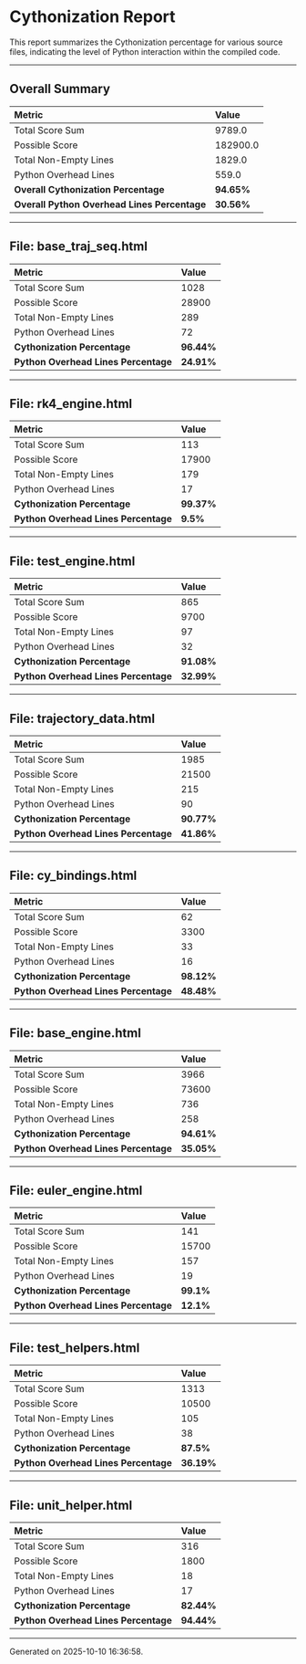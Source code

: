 # Cythonization Report

This report summarizes the Cythonization percentage for various source files, indicating the level of Python interaction within the compiled code.

---
## Overall Summary

| Metric                                 | Value       |
| :------------------------------------- | :---------- |
| Total Score Sum                        | 9789.0      |
| Possible Score                         | 182900.0      |
| Total Non-Empty Lines                  | 1829.0      |
| Python Overhead Lines                  | 559.0      |
| **Overall Cythonization Percentage** | **94.65%** |
| **Overall Python Overhead Lines Percentage** | **30.56%** |

---
## File: base_traj_seq.html

| Metric                         | Value       |
| :----------------------------- | :---------- |
| Total Score Sum                | 1028      |
| Possible Score                 | 28900      |
| Total Non-Empty Lines          | 289      |
| Python Overhead Lines          | 72      |
| **Cythonization Percentage** | **96.44%** |
| **Python Overhead Lines Percentage** | **24.91%** |

---
## File: rk4_engine.html

| Metric                         | Value       |
| :----------------------------- | :---------- |
| Total Score Sum                | 113      |
| Possible Score                 | 17900      |
| Total Non-Empty Lines          | 179      |
| Python Overhead Lines          | 17      |
| **Cythonization Percentage** | **99.37%** |
| **Python Overhead Lines Percentage** | **9.5%** |

---
## File: test_engine.html

| Metric                         | Value       |
| :----------------------------- | :---------- |
| Total Score Sum                | 865      |
| Possible Score                 | 9700      |
| Total Non-Empty Lines          | 97      |
| Python Overhead Lines          | 32      |
| **Cythonization Percentage** | **91.08%** |
| **Python Overhead Lines Percentage** | **32.99%** |

---
## File: trajectory_data.html

| Metric                         | Value       |
| :----------------------------- | :---------- |
| Total Score Sum                | 1985      |
| Possible Score                 | 21500      |
| Total Non-Empty Lines          | 215      |
| Python Overhead Lines          | 90      |
| **Cythonization Percentage** | **90.77%** |
| **Python Overhead Lines Percentage** | **41.86%** |

---
## File: cy_bindings.html

| Metric                         | Value       |
| :----------------------------- | :---------- |
| Total Score Sum                | 62      |
| Possible Score                 | 3300      |
| Total Non-Empty Lines          | 33      |
| Python Overhead Lines          | 16      |
| **Cythonization Percentage** | **98.12%** |
| **Python Overhead Lines Percentage** | **48.48%** |

---
## File: base_engine.html

| Metric                         | Value       |
| :----------------------------- | :---------- |
| Total Score Sum                | 3966      |
| Possible Score                 | 73600      |
| Total Non-Empty Lines          | 736      |
| Python Overhead Lines          | 258      |
| **Cythonization Percentage** | **94.61%** |
| **Python Overhead Lines Percentage** | **35.05%** |

---
## File: euler_engine.html

| Metric                         | Value       |
| :----------------------------- | :---------- |
| Total Score Sum                | 141      |
| Possible Score                 | 15700      |
| Total Non-Empty Lines          | 157      |
| Python Overhead Lines          | 19      |
| **Cythonization Percentage** | **99.1%** |
| **Python Overhead Lines Percentage** | **12.1%** |

---
## File: test_helpers.html

| Metric                         | Value       |
| :----------------------------- | :---------- |
| Total Score Sum                | 1313      |
| Possible Score                 | 10500      |
| Total Non-Empty Lines          | 105      |
| Python Overhead Lines          | 38      |
| **Cythonization Percentage** | **87.5%** |
| **Python Overhead Lines Percentage** | **36.19%** |

---
## File: unit_helper.html

| Metric                         | Value       |
| :----------------------------- | :---------- |
| Total Score Sum                | 316      |
| Possible Score                 | 1800      |
| Total Non-Empty Lines          | 18      |
| Python Overhead Lines          | 17      |
| **Cythonization Percentage** | **82.44%** |
| **Python Overhead Lines Percentage** | **94.44%** |

---
Generated on 2025-10-10 16:36:58.
